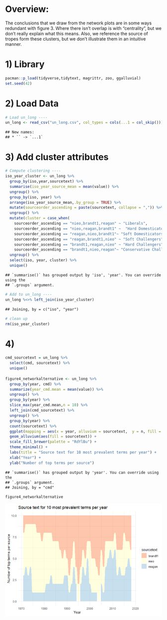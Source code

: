 # Overview:

The conclusions that we draw from the network plots are in some ways
redundant with figure 3. Where there isn’t overlap is with “centrality”,
but we don’t really explain what this means. Also, we reference the
source of tropes form these clusters, but we don’t illustrate them in an
intuitive manner.

# 1) Library

``` r
pacman::p_load(tidyverse,tidytext, magrittr, zoo, ggalluvial)
set.seed(42)
```

# 2) Load Data

``` r
# Load un_long ----
un_long <- read_csv("un_long.csv", col_types = cols(...1 = col_skip()))
```

    ## New names:
    ## * `` -> `...1`

# 3) Add cluster attributes

``` r
# Compute clustering ----
iso_year_cluster <- un_long %>% 
  group_by(iso,year,sourcetext) %>% 
  summarise(iso_year_source_mean = mean(value)) %>% 
  ungroup() %>% 
  group_by(iso, year) %>% 
  arrange(iso_year_source_mean,.by_group = TRUE) %>%
  mutate(sourceorder_ascending = paste(sourcetext, collapse = ",")) %>%
  ungroup() %>% 
  mutate(cluster = case_when(
    sourceorder_ascending == "nieo,brandt1,reagan" ~ "Liberals",
    sourceorder_ascending == "nieo,reagan,brandt1" ~  "Hard Domesticators",
    sourceorder_ascending == "reagan,nieo,brandt1"~ "Soft Domesticators",
    sourceorder_ascending == "reagan,brandt1,nieo" ~ "Soft Challengers",
    sourceorder_ascending == "brandt1,reagan,nieo" ~ "Hard Challengers",
    sourceorder_ascending == "brandt1,nieo,reagan"~ "Conservative Challengers")) %>%
  ungroup() %>% 
  select(iso, year, cluster) %>% 
  unique()
```

    ## `summarise()` has grouped output by 'iso', 'year'. You can override using the
    ## `.groups` argument.

``` r
# Add to un_long ----
un_long %<>% left_join(iso_year_cluster)
```

    ## Joining, by = c("iso", "year")

``` r
# clean up
rm(iso_year_cluster)
```

# 4)

``` r
cmd_sourcetext = un_long %>% 
  select(cmd, sourcetext) %>% 
  unique()

figure4_networkalternative <- un_long %>% 
  group_by(year, cmd) %>% 
  summarize(year_cmd.mean = mean(value)) %>% 
  ungroup() %>% 
  group_by(year) %>% 
  slice_max(year_cmd.mean,n = 10) %>% 
  left_join(cmd_sourcetext) %>% 
  ungroup() %>% 
  group_by(year) %>% 
  count(sourcetext) %>% 
  ggplot(mapping = aes(x = year, alluvium = sourcetext,  y = n, fill = sourcetext)) + 
  geom_alluvium(aes(fill = sourcetext)) +
  scale_fill_brewer(palette = "RdYlBu") + 
  theme_minimal() + 
  labs(title = "Source text for 10 most prevalent terms per year") + 
  xlab("Year") + 
  ylab("Number of top terms per source")
```

    ## `summarise()` has grouped output by 'year'. You can override using the
    ## `.groups` argument.
    ## Joining, by = "cmd"

``` r
figure4_networkalternative
```

![](figure4_networkalternate_files/figure-gfm/unnamed-chunk-4-1.png)<!-- -->
